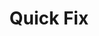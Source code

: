 ---
title: Quick Fix
id: 7
description: ""
image: /img/default.jpg
slug: quick-fix
brandLogo: /img/brand_Default.png
brandUrl: " "
templateKey: category-page

---